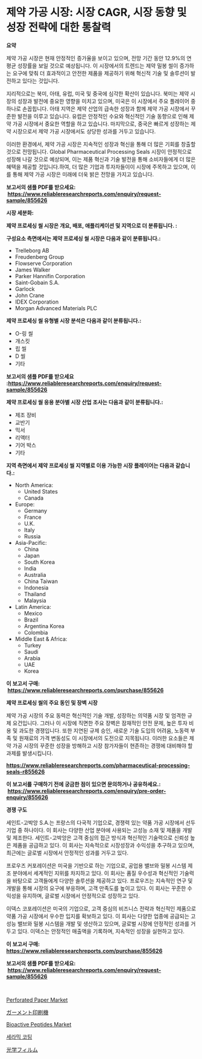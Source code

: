 <p><h1>제약 가공 시장: 시장 CAGR, 시장 동향 및 성장 전략에 대한 통찰력</h1></p><p><strong>요약</strong></p>
<p><p>제약 가공 시장은 현재 안정적인 증가율을 보이고 있으며, 전망 기간 동안 12.9%의 연평균 성장률을 보일 것으로 예상됩니다. 이 시장에서의 트렌드는 제약 밀봉 씰이 증가하는 요구에 맞춰 더 효과적이고 안전한 제품을 제공하기 위해 혁신적 기술 및 솔루션이 발전하고 있다는 것입니다.</p><p>지리적으로는 북미, 아태, 유럽, 미국 및 중국에 심각한 확산이 있습니다. 북미는 제약 시장의 성장과 발전에 중요한 영향을 미치고 있으며, 미국은 이 시장에서 주요 플레이어 중 하나로 손꼽힙니다. 아태 지역은 제약 산업의 급속한 성장과 함께 제약 가공 시장에서 꾸준한 발전을 이루고 있습니다. 유럽은 안정적인 수요와 혁신적인 기술 동향으로 인해 제약 가공 시장에서 중요한 역할을 하고 있습니다. 마지막으로, 중국은 빠르게 성장하는 제약 시장으로서 제약 가공 시장에서도 상당한 성과를 거두고 있습니다.</p><p>이러한 환경에서, 제약 가공 시장은 지속적인 성장과 혁신을 통해 더 많은 기회를 창출할 것으로 전망됩니다.	Global Pharmaceutical Processing Seals 시장이 안정적으로 성장해 나갈 것으로 예상되며, 이는 제품 혁신과 기술 발전을 통해 소비자들에게 더 많은 혜택을 제공할 것입니다.하여, 더 많은 기업과 투자자들이이 시장에 주목하고 있으며, 이를 통해 제약 가공 시장은 미래에 더욱 밝은 전망을 가지고 있습니다.</p></p>
<p><strong>보고서의 샘플 PDF를 받으세요: &nbsp;<a href="https://www.reliableresearchreports.com/enquiry/request-sample/855626">https://www.reliableresearchreports.com/enquiry/request-sample/855626</a></strong></p>
<p><strong>시장 세분화:</strong></p>
<p><strong> 제약 프로세싱 씰 시장은 개요, 배포, 애플리케이션 및 지역으로 더 분류됩니다. :</strong></p>
<p><strong>구성요소 측면에서는 제약 프로세싱 씰 시장은 다음과 같이 분류됩니다.:</strong></p>
<p><ul><li>Trelleborg AB</li><li>Freudenberg Group</li><li>Flowserve Corporation</li><li>James Walker</li><li>Parker Hannifin Corporation</li><li>Saint-Gobain S.A.</li><li>Garlock</li><li>John Crane</li><li>IDEX Corporation</li><li>Morgan Advanced Materials PLC</li></ul></p>
<p><strong> 제약 프로세싱 씰 유형별 시장 분석은 다음과 같이 분류됩니다.:</strong></p>
<p><ul><li>O-링 씰</li><li>개스킷</li><li>립 씰</li><li>D 씰</li><li>기타</li></ul></p>
<p><strong>보고서의 샘플 PDF를 받으세요 :<a href="https://www.reliableresearchreports.com/enquiry/request-sample/855626">https://www.reliableresearchreports.com/enquiry/request-sample/855626</a></strong></p>
<p><strong> 제약 프로세싱 씰 응용 분야별 시장 산업 조사는 다음과 같이 분류됩니다.:</strong></p>
<p><ul><li>제조 장비</li><li>교반기</li><li>믹서</li><li>리액터</li><li>기어 박스</li><li>기타</li></ul></p>
<p><strong>지역 측면에서 제약 프로세싱 씰 지역별로 이용 가능한 시장 플레이어는 다음과 같습니다.:</strong></p>
<p><ul>
    <li>
        North America:
        <ul>
            <li>United States</li>
            <li>Canada</li>
        </ul>
    </li>
    <li>
        Europe:
        <ul>
            <li>Germany</li>
            <li>France</li>
            <li>U.K.</li>
            <li>Italy</li>
            <li>Russia</li>
        </ul>
    </li>
    <li>
        Asia-Pacific:
        <ul>
            <li>China</li>
            <li>Japan</li>
            <li>South Korea</li>
            <li>India</li>
            <li>Australia</li>
            <li>China Taiwan</li>
            <li>Indonesia</li>
            <li>Thailand</li>
            <li>Malaysia</li>
        </ul>
    </li>
    <li>
        Latin America:
        <ul>
            <li>Mexico</li>
            <li>Brazil</li>
            <li>Argentina Korea</li>
            <li>Colombia</li>
        </ul>
    </li>
    <li>
        Middle East & Africa:
        <ul>
            <li>Turkey</li>
            <li>Saudi</li>
            <li>Arabia</li>
            <li>UAE</li>
            <li>Korea</li>
        </ul>
    </li>
    </ul></p>
<p><strong>이 보고서 구매: &nbsp;<a href="https://www.reliableresearchreports.com/purchase/855626">https://www.reliableresearchreports.com/purchase/855626</a></strong></p>
<p><strong>제약 프로세싱 씰의 주요 동인 및 장벽 시장</strong></p>
<p><p>제약 가공 시장의 주요 동력은 혁신적인 기술 개발, 성장하는 의약품 시장 및 엄격한 규제 요건입니다. 그러나 이 시장에 직면한 주요 장벽은 잠재적인 안전 문제, 높은 투자 비용 및 과도한 경쟁입니다. 또한 지연된 규제 승인, 새로운 기술 도입의 어려움, 노동력 부족 및 원재료의 가격 변동성도 이 시장에서의 도전으로 지목됩니다. 이러한 요소들은 제약 가공 시장의 꾸준한 성장을 방해하고 시장 참가자들이 현존하는 경쟁에 대비해야 할 과제를 발생시킵니다.</p></p>
<p><strong><a href="https://www.reliableresearchreports.com/pharmaceutical-processing-seals-r855626">https://www.reliableresearchreports.com/pharmaceutical-processing-seals-r855626</a></strong></p>
<p><strong>이 보고서를 구매하기 전에 궁금한 점이 있으면 문의하거나 공유하세요.: &nbsp;<a href="https://www.reliableresearchreports.com/enquiry/pre-order-enquiry/855626">https://www.reliableresearchreports.com/enquiry/pre-order-enquiry/855626</a></strong></p>
<p><strong>경쟁 구도</strong></p>
<p><p>세인트-고박앙 S.A.는 프랑스의 다국적 기업으로, 경쟁력 있는 약품 가공 시장에서 선두 기업 중 하나이다. 이 회사는 다양한 산업 분야에 사용되는 고성능 소재 및 제품을 개발 및 제조한다. 세인트-고박앙은 고객 중심의 접근 방식과 혁신적인 기술력으로 신뢰성 높은 제품을 공급하고 있다. 이 회사는 지속적으로 시장성장과 수익성을 추구하고 있으며, 최근에는 글로벌 시장에서 안정적인 성과를 거두고 있다.</p><p>프로우즈 커포레이션은 미국을 기반으로 하는 기업으로, 공업용 밸브와 밀봉 시스템 제조 분야에서 세계적인 지위를 차지하고 있다. 이 회사는 품질 우수성과 혁신적인 기술력을 바탕으로 고객들에게 다양한 솔루션을 제공하고 있다. 프로우즈는 지속적인 연구 및 개발을 통해 시장의 요구에 부응하며, 고객 만족도를 높이고 있다. 이 회사는 꾸준한 수익성을 유지하며, 글로벌 시장에서 안정적으로 성장하고 있다.</p><p>이덱스 코포레이션은 미국의 기업으로, 고객 중심의 비즈니스 전략과 혁신적인 제품으로 약품 가공 시장에서 우수한 입지를 확보하고 있다. 이 회사는 다양한 업종에 공급되는 고성능 밸브와 밀봉 시스템을 개발 및 생산하고 있으며, 글로벌 시장에 안정적인 성과를 거두고 있다. 이덱스는 안정적인 매출액을 기록하며, 지속적인 성장을 실현하고 있다.</p></p>
<p><strong>이 보고서 구매: &nbsp; <a href="https://www.reliableresearchreports.com/purchase/855626">https://www.reliableresearchreports.com/purchase/855626</a></strong></p>
<p><strong>보고서의 샘플 PDF를 받으세요: &nbsp;<a href="https://www.reliableresearchreports.com/enquiry/request-sample/855626">https://www.reliableresearchreports.com/enquiry/request-sample/855626</a></strong><strong></strong></p>
<p>&nbsp;</p>
<p><p><a href="https://adventurous-uranium-ef9.notion.site/Perforated-Paper-Market-Size-Share-Trends-Analysis-Report-By-Application-Regional-Outlook-Compe-0b0a5f0ebb9d4f2eb26119f524420206">Perforated Paper Market</a></p><p><a href="https://github.com/vlcostes/Market-Research-Report-List-1/blob/main/897192721260.md">ガーメント印刷機</a></p><p><a href="https://issuu.com/reportprime-2/docs/bioactive-peptides-market-size-2030.pptx">Bioactive Peptides Market</a></p><p><a href="https://medium.com/@prestoniegand56562023/%EC%84%B8%EB%9D%BC%EB%AF%B9-%EC%BD%94%ED%8C%85-%EC%8B%9C%EC%9E%A5-%EA%B7%9C%EB%AA%A8-%EB%B0%8F-%EC%8B%9C%EC%9E%A5-%EB%8F%99%ED%96%A5-%EC%99%84%EB%B2%BD%ED%95%9C-%EC%82%B0%EC%97%85-%EA%B0%9C%EC%9A%94-2024%EB%85%84%EB%B6%80%ED%84%B0-2031%EB%85%84-aab23ad43e04">세라믹 코팅</a></p><p><a href="https://medium.com/@jaremington56/%E5%85%89%E5%AD%A6%E3%83%95%E3%82%A3%E3%83%AB%E3%83%A0%E5%B8%82%E5%A0%B4-2031%E5%B9%B4%E3%81%BE%E3%81%A7%E3%81%AE%E6%88%90%E5%8A%9F%E3%81%99%E3%82%8B%E3%83%93%E3%82%B8%E3%83%8D%E3%82%B9%E6%88%A6%E7%95%A5%E3%81%AE%E9%8D%B5-b96e3ece893f">光学フィルム</a></p></p>